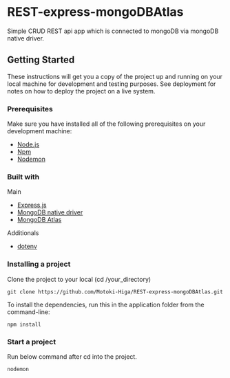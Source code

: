 # REST-express-mongoDBAtlas

Simple CRUD REST api app which is connected to mongoDB via mongoDB native driver.

## Getting Started

These instructions will get you a copy of the project up and running on your local machine for development and testing purposes. See deployment for notes on how to deploy the project on a live system.

### Prerequisites

Make sure you have installed all of the following prerequisites on your development machine:

- [Node.js](https://nodejs.org/en/download/)
- [Npm](https://www.npmjs.com/get-npm)
- [Nodemon](https://www.npmjs.com/package/nodemon)

### Built with

Main

- [Express.js](https://www.npmjs.com/package/express)
- [MongoDB native driver](https://www.npmjs.com/package/mongodb)
- [MongoDB Atlas](https://www.mongodb.com/cloud/atlas)

Additionals

- [dotenv](https://www.npmjs.com/package/dotenv)

### Installing a project

Clone the project to your local (cd /your_directory)

```
git clone https://github.com/Motoki-Higa/REST-express-mongoDBAtlas.git
```

To install the dependencies, run this in the application folder from the command-line:

```
npm install
```

### Start a project

Run below command after cd into the project.

```
nodemon
```
